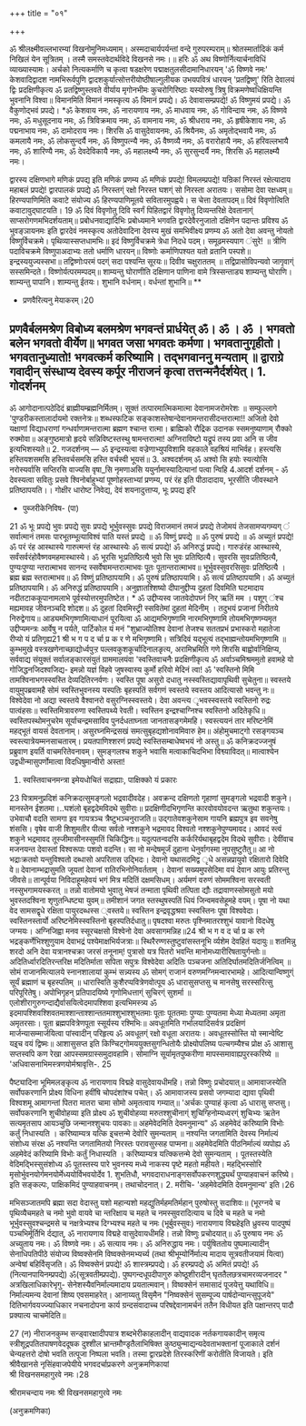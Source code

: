 +++
title = "०१"

+++
 
ॐ श्रीलक्ष्मीवल्लभारम्यां विखनोमुनिमध्यमाम्। 
अस्मदाचार्यपर्यन्तां वन्दे गुरुपरम्पराम्॥ श्रोतस्मार्तादिकं कर्म निखिलं येन सूत्रितम् । तस्मै समस्तवेदार्थविदे विखनसे नमः।॥ 
हरिः ॐ अथ विष्णोर्नित्यार्चनाविधिं व्याख्यास्यामः। अर्चको नित्यकर्माणि च कृत्वा षडक्षरेण पद्माक्षतुलसीदामानिधारयन् 'ॐ विष्णवे नमः' केशवादिद्वादश नामभिरूर्वपुणि द्वादशकुर्यात्सोत्तरीयोष्ठीषाल्गुलीयक उभयपवित्रं धारयन् 'प्रतद्विष्णु' रिति देवालयं द्विः प्रदक्षिणीकृत्य ॐ प्रतद्विष्णुस्तवते वीर्याय मृगोनभीमः कुचरोगिरिष्ठाः यस्योरुषु त्रिषु विक्रमणेष्वधिक्षियन्ति भुवनानि विश्वा॥ विमानमिति विमानं नमस्कृत्य 
ॐ विमानं प्रपद्ये। 
ॐ देवावासम्प्रपद्ये! 
ॐ विष्णुमयं प्रपद्ये। 
ॐ वैकुणोद्भवं प्रपद्ये। 
*ॐ केशवाय नमः, ॐ नारायणाय नमः, ॐ माधवाय नमः, ॐ गोविन्दाय नमः, ॐ विष्णवे नमः, ॐ मधुसूदनाय नमः, ॐ त्रिविक्रमाय नमः, ॐ वामनाय नमः, ॐ श्रीधराय नमः, ॐ हृषीकेशाय नमः, ॐ पद्मनाभाय नमः, ॐ दामोदराय नमः। शिरसि ॐ वासुदेवायनमः, ॐ श्रियैनमः, ॐ अमृतोद्भवायै नमः, ॐ कमलायै नमः, ॐ लोकसुन्दर्यै नमः, ॐ विष्णुपत्न्यै नमः, ॐ वैष्णव्यै नमः, ॐ वरारोहायै नमः, ॐ हरिवल्लभायै नमः, ॐ शारिण्यै नमः, ॐ देवदेविकायै नमः, ॐ महालक्ष्म्यै नमः, ॐ सुरसुन्दर्यै नमः, शिरसि ॐ महालक्ष्म्यै नमः। 
 
द्वारस्य दक्षिणभागे मणिकं प्रपद्य इति मणिकं प्रणम्य 
ॐ मणिकं प्रपद्ये! विमलम्प्रपद्ये! 
यन्रिकां निरस्तं रक्षेत्यादाय 
महाबलं प्रपद्ये! 
द्वारपालकं प्रपद्ये 
ॐ निरस्तग्ं रक्षो निरस्त घशग्ं सो निरस्ता अरातयः। 
ससोमा देवा रक्षध्वम्॥ 
हिरण्यपाणिमिति कवाटे संयोज्य 
ॐ हिरण्यपाणिमूतये सवितारमुपह्वये। स चेत्ता देवतापदम्॥ 
दिवं विवृणोत्विति कवाटावुद्घाटयति। 
19 
ॐ दिवं विवृणोतु दिवि स्वर्गं पिहितद्वारं विवृणोतु दिव्यन्तरिक्षे देवतानाग्ं साप्सरोगणमभिदर्शयताम्॥ प्रबोधनवाद्यादिभिः प्रबोध्यमाने भगवति द्वारदेवैरनुजातो दक्षिणेन पदान्तः प्रविश्य ॐ भुवङ्ञायनमः इति द्वारदेवं नमस्कृत्य अतोदेवादिना देवस्य मुखं समभिवीक्ष्य प्रणम्य 
ॐ अतो देवा अवन्तु नोयतो विष्णुर्विचक्रमे। पृथिव्यास्सप्तधामभिः॥ इदं विष्णुर्विचक्रमे त्रेधा निदधे पदम्। समूढमस्यपाग ंसुरे! ॥ त्रीणि पदाविचक्रमे विष्णुपाअदाभ्यः ततो धर्माणि धारयन्॥ विष्णोः कर्माणिपश्यत यतो व्रतानि पस्पशे॥ इन्द्रस्ययुज्यस्सभा॥ तद्विष्णोःपरमं पदग्ं सदा पश्यन्ति सूरयः॥ दिवीव चक्षुराततम् ॥ तद्विप्रासोविपन्यवो जागृवाग्ं सस्समिन्दते। विष्णोर्यत्परमम्पदम्॥ शाम्यन्तु घोराणीति दक्षिणान पाणिना वामे त्रिस्सन्ताड्य 
शाम्यन्तु घोराणि। शाम्यन्तु पापानि। शाम्यन्तु ईतयः। शुभानि वर्धनाम्। वर्धन्तां शुभानि॥ 
** 
* प्रणवैरित्यनु मेयाकरम्।20 
 
प्रणवैर्बलमश्रेण विबोध्य बलमश्रेण भगवन्तं प्रार्धयेत् 
ॐ। ॐ । ॐ । भगवतो बलेन भगवतो वीर्येण॥ भगवत जसा भगवतः कर्मणा। भगवतानुगृहीतो। भगवतानुध्यातो! भगवत्कर्म करिष्यामि। तद्भगवाननु मन्यताम् ॥ 
द्वाराग्रे गवादीन् संस्धाप्य देवस्य कर्पूर नीराजनं कृत्वा तत्तन्मनैर्दर्शयेत्। 1. गोदर्शनम् 
- 
ॐ आगोदानात्पठेदिदं ब्राह्मीयम्ब्रह्मनिर्मितम्। सूक्तं तत्पारमात्मिकमात्मा देवानामजरोमरेशः ॥ सम्फुल्लागे 'पुण्डरीकस्तालार्दायमो रक्तनेत्रः॥ शब्धस्फटिक सङ्काशस्तेषान्देवानामन्तरासीदन्तरात्मा!! 
अजितो देवो यक्षाणां विद्याधराणां गन्धर्वाणामन्तरात्मा ब्रह्मण श्चान्त रात्मा। ब्राह्मिको रौद्रिक उदानक स्समनुष्याणाम् रौक्को रुक्मोवा॥ अङ्गुष्ठमात्रो हृदये सन्निविष्टस्तस्थु षामन्तरात्मा! अग्निराविष्टो यद्रूपं तस्य प्रवा अनि स जीव इत्यभिशस्यते॥ 
2. गजदर्शनम् 
— 
ॐ इन्द्रस्यत्वा वज्रेणाभ्युपविशामि वहकाले वहश्रियं माभिर्वह। हस्त्यसि हस्तियशसमसि हस्तिवर्चसमसि हस्ति वर्चस्वी भूयसं॥ 3. अश्वदर्शनम् 
ॐ अश्वो सि हयोः स्यत्योसि नरोस्यर्वासि सप्तिरसि वाज्यसि वृषा_सि नृमणाअसि ययुर्नामास्यादित्यानां पत्वा न्विहि 4.आदर्श दर्शनम् - 
ॐ देवस्यत्वा सवितुः प्रसवे श्विनोर्बाहुभ्यां पूष्णोहस्ताभ्यां 
प्रणम्य, परं रंह इति पीठादादाय, भूरसीति जीवस्थाने प्रतिष्ठापयति।। गोक्षीर धारोष्ट निवेद्य, देवं शयनादुत्ताप्य, भूः प्रपद्य इरि 
+ पुब्जरीकेनिविष- (पा) 
 
21 
ॐ भूः प्रपद्ये भुवः प्रपद्ये सुवः प्रपद्ये भूर्भुवस्सुवः प्रपद्ये विराजमानं तमजं प्रपद्ये तेजोमयं तेजसामप्यगम्यग् ं सर्वात्मानं तमसः पारभूतम्भूत्याविश्वं पाति यस्तं प्रपद्ये ॥ ॐ विष्णुं प्रपद्ये ॥ ॐ पुरुषं प्रपद्ये ॥ ॐ अच्युतं प्रपद्ये! 
ॐ परं रंह आस्थास्ये गारुत्मन्तं रंह आस्थास्येः 
ॐ सत्यं प्रपद्ये! 
ॐ अनिरुद्धं प्रपद्ये। गारुडंरंह आस्थास्ये, सर्वंसर्वरंहोवैष्णवमहमास्थास्ये। 
ॐ भूरसि भूःप्रतिष्ठित्यै भुवो सि भुवः प्रतिष्ठित्यै। 
सुवरसि सुवःप्रतिष्ठित्यै, 
पुण्यःपुण्या न्तरात्माभव 
सानन्द स्सर्वेषामन्तरात्माभवः पूतः पूतान्तरात्माभव॥ 
भूर्भुवस्सुवरसिसुवः प्रतिष्ठित्यै । 
ब्रह्म ब्रह्म स्तरात्माभव॥ 
ॐ विष्णुं प्रतिष्ठापयामि। ॐ पुरुषं प्रतिष्ठापयामि। 
ॐ सत्यं प्रतिष्ठापयामि। ॐ अच्युतं प्रतिष्ठापयामि। ॐ अनिरुद्धं प्रतिष्ठापयामि। 
अनुज्ञातश्शिष्यो दीपानुद्दीप्य दुहतां दिवमिति घटमादाय नदीतटाककूपानामलाभे पूर्वस्योत्तरमुपतिष्टेत। 
* 
ॐ उद्दीप्यस्व जातवेदोपघ्नं निर् ऋतिं मम । 
पशूग् ंश्च मह्यमावह जीवनञ्चदि शोदश॥ 
ॐ दुहतां दिवमिस्ट्री स्सवितेमां दुहतां मेदिनीम् । तदुभयं प्रजानां निरीतये निरुद्वेगाय॥ 
आड्यमभिगृष्णामित्याधानं पूरयित्वा 
ॐ आद्यमभिगृष्णामि नारमभिगृष्णामि तोयमभिगृष्णम्यमृत 
उद्दीप्यमन्त्रः आर्वेषु न पर्यते, पार्टिकोल यं मनं "शुभ्राज्योतिश्व देवानां तेजश्च सततप्रभं प्रभास्करो महातेजा रीप्यो यं प्रतिगृह्य21 
श्री भ ग प द र्चा प्र क र णे 
मभिगृष्णामि। सत्रिदिवं यद्भूत्यं तद्भाह्मन्तोयमभिगृष्णामि ॥ कुम्भमुखे वस्त्रखणेनाच्छाद्योर्ध्वपुऱ्ऱ पल्लवकुशकूर्चादिनालङृत्य, अरामिभ्रमिति गणे शिरसि बाह्वोर्वानिक्षिप्य, सर्ववाद्य संयुक्तं सर्वालङ्कारसंयुतं ग्राममालयंवा 'स्वस्तिवाचनैः प्रदक्षिणीकृत्य 
ॐ अर्वाञ्चमिश्रममुतो हवामहे यो गोजिद्धनजिदश्वजिद्य- इमन्नो यज्ञं विहवे जुषस्वास्य कुर्मो हरिवो मेदिनं 
त्वा! 
ॐ 'स्वस्तिनो मिमि तामश्विनाभगस्स्वस्ति देव्यदितिरनर्वणः। स्वस्ति पूषा असुरो दधातु नस्स्वस्तिद्यावापृथिवी सुचेतुना॥ स्वस्तये वायुमुपब्रवामहै सोमं स्वस्तिभुवनस्य यस्पतिः बृहस्पतिं सर्वगणं स्वस्तये स्वस्तय आदित्यासो भवन्तु नः॥ विश्वेदेवा नो अद्या स्वस्तये वैश्वानरो वसुरग्निस्स्वस्तये। देवा अवन्त्य ृभवस्स्वस्तये स्वस्तिनो रुद्रः पात्वंहसः॥ स्वस्तिमित्रावरुणा स्वस्तिपथ्ये रेवती। 
स्वस्तिन इन्द्रश्चाग्निश्च स्वस्तिनो अदितेकृधि॥ स्वस्तिपस्थोमनुचरेम सूर्याचन्द्रमसाविव पुनर्दधताघ्नता जानतासङ्गमेमहि। 
स्वस्त्ययनं तार मरिष्टनेमिं महद्भूतं वायसं देवतानाम्। असुरघ्नमिन्द्रसखं समत्सुबृहद्यशोनावमिवारु हेम॥ अंहोमुचमाट्गो रसङ्गयञ्च स्वस्त्यात्रेयम्मनसाचतारम्। प्रयतपाणिश्शरणं प्रपद्ये स्वस्तिसम्बाधेष्वभयं नो अस्तु॥ 
ॐ कनिक्रदज्जनुषं प्रब्रुवाण इयर्ति वाचमरितेवनावम्। सुमङ्गलश्च शकुने भवासि मत्वाकाचिदभिभा विश्व्याविदत्॥ मात्वाश्येन उद्वधीन्मासुपर्णोमात्वा विदधिषुमान्वीरो अस्ता! 
1. स्वस्तिवाचनमन्त्रा इमेयधोचितं सद्राह्याः, पाक्षिक्को यं प्रकारः 
 
23 
पित्रामनुप्रदिशं कनिक्रदत्सुमङ्गलो भद्रवादीवदेह। अवक्रन्द दक्षिणतो गृहाणां सुमङ्गलो भद्रवादी शकुने। मानस्तेन ईशतमा।..घशंलो बृहद्वदेमविदथे सुवीराः॥ प्रदक्षिणीदभिगृणन्ति कारवोवयोवदन्त ऋतुथा शकुन्तयः। उभेवाचौ वदति सामगा इव गायत्रञ्च त्रैष्टुभञ्चनुराजति॥ उद्गातेवशकुनेसाम गायनि ब्रह्मपुत्र इव सवनेषु शंससि। वृषेव वाजी शिशुमतीर 
पीत्या सर्वतो नश्शकुने भद्रमावद विश्वतो नश्शकुनेपुण्यमावद। 
आवदं स्त्वं शकुने भद्रमावद तूस्जीमासीनस्सुमतिं चिकिद्धिनः॥ यदुत्पतन्वदसि कर्करिर्यथाबृहद्वदेम विदथे सुवीराः। देवींवाच मजनयन्त देवास्तां विश्वरूपाः पशवो वदन्ति। सा नो मन्देषमूर्जं दुहाना धेनुर्वागस्मा नुपसुष्टुतैतु॥ आ नो भद्राःक्रतवो यन्तुविश्वतो दब्धासो अपरितास उद्भिदः। देवानो यथासदमिद्व ृधे असन्नप्रायुवो रक्षितारो दिवेदि वे॥ देवानाम्भद्रासुमति जूयतां देवानां रातिरभिनोनिवर्तताम् । देवानां सख्यमुपसेदिमा वयं देवान आयुः प्रतिरन्तु जीवसे॥ तान्पूर्वया निविदाहूमहेवयं भगं मित्र मदितिं दक्षमसिधम्। अर्यमणं वरुणं सोममश्विना सरस्वती नस्सुभगामयस्करत् ॥ तन्नो वातोमयो भुवातु भेषजं तन्माता पृथिवी तत्पिता द्यौः तद्रावाणस्सोमसुतो मयो भुवस्तदश्विना शृणुतन्धिष्ट्या युवम्॥ तमीशानं जगत स्तस्थुषस्पतिं धियं जिन्वमवसेहूमहे वयम्। पूषा नो यथा वेद सामसद्वृधे रक्षिता पायुरदब्धस्स ्वस्तये॥ स्वस्तिन इन्द्रवृद्धश्रवा स्स्वस्तिनः पूषा विश्ववेदाः। स्वस्तिनस्तार्यो अरिष्टनेमिस्स्वस्तिनो बृहस्पतिर्दधातु॥ 
पृषदश्वा मरुतः पृश्निमातरश्शुभं यावानो विदधेषु जग्मयः। अग्निजिह्वा मनव स्सूरचक्षसो विश्वेनो देवा अवसागमन्निह॥24 
श्री भ ग व द र्चा प्र क रणे 
भद्रङ्कर्णेभिश्शुणुयाम देवाभद्रं पश्येमाक्षभिर्यजत्राः॥ स्थिरैरण्णस्तुष्टुवांसस्तनूभि र्व्यशेम देवहितं यदायुः॥ शतमिन्नु शरदो अनि देवा यत्रानश्चक्रा जरसं तनूनाम्! पुत्रासो यत्र पितरो भवन्ति मानोमध्यारीरिषतायुर्गन्तोः॥ अदितिर्ध्वारदितिरन्तरिक्ष मदितिर्माता सपिता सपुत्रः विश्वेदेवा अदितिः पञ्चजना अतिदिर्घातमदितिर्जनित्विम् ॥ सोमं राजानमित्यालये स्नानशालायां कुम्भं सन्न्यस्य 
ॐ सोमग्ं राजानं वरुणमग्निमन्वारभामहे। आदित्यान्विष्णुग्ं सूर्यं ब्रह्माणं च बृहस्पतिम् ॥ धारास्विति कुशैरप्पवित्रेणवोत्पूय 
ॐ धारासुसप्तसु च मानसेषु सरस्सरित्सु परिपूरितेषु। अपोभिगृहन् प्रतिपादयिष्ये गृणोमिधत्ताग्ं सुचिरग्ं सुशर्मा ॥ एलोशीरागुरुगन्दाद्यैर्वासयित्वेदमापश्शिवा इत्यभिमस्त्र्य 
ॐ इदमापश्शिवश्शिवतमाश्शान्ताश्शान्ततमाश्शुभाश्शुभतमाः पूताः पूततमाः पुण्याः पुण्यतमा मेध्या मेध्यतमा अमृता अमृतरसाः। पूता ब्रह्मपवित्रेणपूता स्सूर्यस्य रश्मिभिः॥ अवधूतमिति गर्भालयादिसर्वत्र प्रदक्षिणं मार्जन्यासम्मार्जयित्वा पांस्वादीन् परिहृत्य 
ॐ अवधूतग्ं रक्षो वधूता अरातयः। अवधूतस्सोस्ति यो स्मान्वेष्टि यइ्च वयं द्विष्मः॥ आशासुसप्त इति किण्चिट्गोमययुक्तसुगन्धितोयैः प्रोक्ष्योपलिष्य पल्चगम्यैश्च प्रोक्ष 
ॐ आशासु सप्तस्वपि कण रेखा आपस्समग्रास्समुदावहामि। 
सोमाग्नि सूर्यामृतपुष्करीणा मापस्समावाह्यपुरस्करिष्ये ॥ 
'अधिवासनाभिमस्त्रणयोर्मश्रावृत्ति-. 
25 
 
पैष्ट्यादिना भूमिमलङ्कृत्य 
ॐ नारायणाय विद्महे वासुदेवायधीमहि। तन्नो विष्णुः प्रचोदयात्॥ 
आमावाजस्येति सर्वोपकरणानि प्रोक्ष्य विधिना हवींषि चोपदंशांश्च पचेत्। 
ॐ आमावाजस्य प्रसवो जगम्यादा द्यावा पृथिवी विश्वशमू आमागन्तां पितरा मातरा चामा सोमो अमृतत्वाय गम्यात्॥ 
'अर्चकः पुण्याहं कृत्वा 
ॐ धारासु सप्तसु। 
सर्वोपकरणानि शुचीवोहव्या इति प्रोक्ष्य 
ॐ शुचीवोहव्या मरुतश्शुचीनाग्ं शुचिग्हिनोम्यध्वरग्ं शुचिभ्यः ऋतेन सत्यमृतसाप आयञ्चुछि जन्मानश्शुचयः पावकाः॥ अहमेवेदमिति देवमनुमान्य" 
ॐ अहमेवेदं करिष्यामि विभोः कर्तुं निधास्यति । करिष्याम्यत्र यत्कि इ्चत्तन्मे देवोरि सुमन्यताम् ॥ नश्यन्ति जगतामिति देवस्य निर्माल्यं संशोध्य संरक्ष 
ॐ नश्यन्ति जगतामितयो निरस्तः परावसुस्सह पाप्मना॥ 
अहमेवेदमिति पीठनिर्माल्यं व्यपोह्य 
ॐ अहमेवेदं करिष्यामि विभोः कर्तुं निधास्यति । करिष्याम्यत्र यत्क्कित्तन्मे देवो सुमन्यताम् । पूतस्तस्येति वेदिमद्भिस्सुसंशोध्य 
ॐ पूतस्तस्य पारे भुवनस्य मध्ये नाकस्य पृष्टे महतो महीयते। महद्भिस्सोरि मृसोर्भुवनयोर्गमनयोर्मेध्ययोर्विभवयोर्देव 1. शुभतिधौ, भगवदाराधनाङ्गसर्वोपकरणशुद्ध्यर्थं पुण्याहवाचनं करिष्ये। इति सङ्कल्पः, पाक्षिकमिदं पुण्याहवाचनम्। तथाचोदनात्। 
2. मरीचि- 'अहमेवेदमिति देवमनुमान्य' इति।26 
 
मभिसञ्जातमपि ब्रह्मा सदा वेदास्तु यशो महान्यशो महद्युतिर्महमतिर्महान् पुरुषोस्तु सदाशिवः॥ (भूरग्नये च पृथिव्यैचमहते च नमो भुवो वायवे चा न्तरिक्षाय च महते च नमस्सुवरादित्याय च दिवे च महते च नमो भूर्भुवस्सुवश्चन्द्रमसे च नक्षत्रेभ्यश्च दिग्भ्यश्च महते च नमः (भूर्बुवस्सुवः) 
नारायणाय विद्महेइति ध्रुवस्य पादपुष्पं पञ्चभिर्मूर्तिभि र्दद्यात्, 
ॐ नारायणाय विद्महे वासुदेवायधीमहि। 
तन्नो विष्णुः प्रचोदयात्॥ 
ॐ पुरुषाय नमः 
ॐ अच्युताय नमः। 
ॐ विष्णवे नमः। 
ॐ सत्याय नमः। 
ॐ अनिरुद्धाय नमः। 
पर्युषिततोय पुष्पमाल्यादीन् सेनाधिपतिपीठे संयोज्य विष्वक्सेनमि विष्वक्सेनमभ्यर्च्य (तथा श्रीभूम्योर्निर्माल्य मादाय सूत्रवतीजयामं यित्वा) अन्वेषां बहिर्विसृजति। 
ॐ विष्वक्सेनं प्रपद्ये! ॐ शास्त्रम्प्रपद्ये। 
ॐ हरम्प्रपद्ये 
ॐ अमितं प्रपद्ये! 
ॐ (नित्यानपायिनम्प्रपद्ये) ॐ(सूत्रवतीम्प्रपद्ये). पुष्पगन्दधूपदीपागुरु कोष्ठूशीरादीन् घृततैलछत्रचामरव्यजनादर 
" अत्रखिलाधिकारेभृगु- सेनेशस्यैवनिर्माल्यमादाय प्रयतात्मवान्। विष्वक्सेनं समासादं पूजयेत्तु यथाविधि॥ निर्माल्यमन्य देवानां शिष्य एवसमाहरेत्। आनाय्यतु विसृमैन "निष्वक्सेनं सुसम्पूज्य पार्षदोन्यान्त्सुपूजये" दितिभार्गवयज्ज्याधिकार नचनादोपना कार्य ग्रन्दसंवादाच्च परिषद्देवानामर्चनं ततैन विधीयत इति पक्षान्तरप् 
पादौ प्रक्यात्य चाचमेदिति॥ 
 
27 
(न) नीराजनकुम्भ सन्ड्वारक्षादीपपात्र शब्दभेरीकाहलादीन् वाद्यवादक नर्तकगायकादीन् समृत्य स्त्रीशूद्रपतितपाषणवेददूषक दुश्शील भ्रान्तमौण्डृतैलाभिषिक्त कुष्ठ्युन्माद्यन्यदेवताभक्तानां पूजाकाले दर्शनं चेन्यहत्तरो दोषो भवति तत्पूजा निष्पला भवति। तस्मा द्वारप्रदेशे तिरस्करिणीं 
करोतीति विजायते। 
इति श्रीवैखानसे नृसिंहवाजपेयीये भगवदर्चाप्रकरणे 
अनुक्रमणिकायां  
श्री विखनसमहागुरवे नमः।28 
 
श्रीरामचन्दाय नमः 
श्री विखनसमहागुरवे नमः 

(अनुक्रमणिका) 